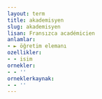 ```yaml
---
layout: term
title: akademisyen
slug: akademisyen
lisan: Fransızca académicien
anlamlar:
- ► öğretim elemanı
ozellikler:
- - isim
ornekler:
- - ''
orneklerkaynak:
- - ''
---
```

